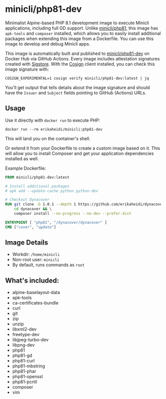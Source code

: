 # minicli/php81-dev

Minimalist Alpine-based PHP 8.1 development image to execute Minicli applications, including full GD support. Unlike [minicli/php81](https://hub.docker.com/repository/docker/minicli/php81), this image has `apk-tools` and `composer` installed, which allows you to easily install additional packages when extending this image from a Dockerfile. You can use this image to develop and debug Minicli apps.

This image is automatically built and published to [minicli/php81-dev](https://hub.docker.com/repository/docker/minicli/php81-dev) on Docker Hub via GitHub Actions. Every image includes attestation signatures created with [Sigstore](https://docs.sigstore.dev). With the [Cosign](https://docs.sigstore.dev/cosign/overview) client installed, you can check this image signature with:

```shell
COSIGN_EXPERIMENTAL=1 cosign verify minicli/php81-dev:latest | jq
```

You'll get output that tells details about the image signature and should have the `Issuer` and `Subject` fields pointing to GitHub (Actions) URLs.

## Usage

Use it directly with `docker run` to execute PHP:

```shell
docker run --rm erikaheidi/minicli:php81-dev
```

This will land you on the container's shell.

Or extend it from your Dockerfile to create a custom image based on it. This will allow you to install Composer and get your application dependencies installed as well. 

Example Dockerfile:

```Dockerfile
FROM minicli/php81-dev:latest

# Install additional packages
# apk add --update-cache python python-dev

# Checkout Dynacover
RUN git clone -b 1.0.1 --depth 1 https://github.com/erikaheidi/dynacover.git && \
    cd dynacover && \
    composer install --no-progress --no-dev --prefer-dist

ENTRYPOINT [ "php81", "/dynacover/dynacover" ]
CMD ["cover", "update"]
```
## Image Details

- Workdir: `/home/minicli`
- Non-root user: `minicli`
- By default, runs commands as `root` 

## What's included:

- alpine-baselayout-data
- apk-tools
- ca-certificates-bundle
- curl
- git
- zip
- unzip
- libxml2-dev
- freetype-dev
- libjpeg-turbo-dev
- libpng-dev
- php81
- php81-gd
- php81-curl
- php81-mbstring
- php81-phar
- php81-openssl
- php81-pcntl
- composer
- vim
